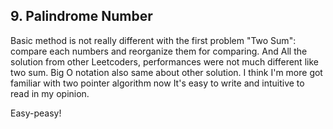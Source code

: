 ## 9. Palindrome Number

Basic method is not really different with the first problem "Two Sum": compare each numbers and reorganize them for comparing.
And All the solution from other Leetcoders, performances were not much different like two sum. Big O notation also same about other solution.
I think I'm more got familiar with two pointer algorithm now It's easy to write and intuitive to read in my opinion.

Easy-peasy!
